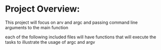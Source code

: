 Project Overview:
================
This project will focus on arv and argc and passing command line arguments to the main function 

each of the following included files will have functions that will execute the tasks to illustrate the usage of argc and argv
